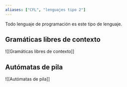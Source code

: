 ```yaml
---
aliases: ["CFL", "lenguajes tipo 2"]
---
```

Todo lenguaje de programación es este tipo de lenguaje.
## Gramáticas libres de contexto
![[Gramáticas libres de contexto]]

## Autómatas de pila
![[Autómatas de pila]]